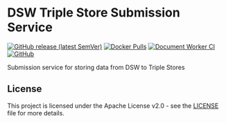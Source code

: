 # DSW Triple Store Submission Service

[![GitHub release (latest SemVer)](https://img.shields.io/github/v/release/ds-wizard/triple-store-submission-service)](https://github.com/ds-wizard/document-worker/releases)
[![Docker Pulls](https://img.shields.io/docker/pulls/ds-wizard/triple-store-submission-service)](https://hub.docker.com/r/datastewardshipwizard/document-worker)
[![Document Worker CI](https://github.com/ds-wizard/triple-store-submission-service/workflows/DSW%20CI/badge.svg?branch=develop)](https://github.com/ds-wizard/triple-store-submission-service/actions)
[![GitHub](https://img.shields.io/github/license/ds-wizard/triple-store-submission-service)](LICENSE)

Submission service for storing data from DSW to Triple Stores

## License

This project is licensed under the Apache License v2.0 - see the
[LICENSE](LICENSE) file for more details.
